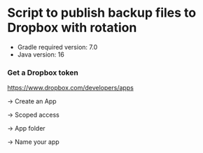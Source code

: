# Script to publish backup files to Dropbox with rotation

- Gradle required version: 7.0
- Java version: 16

### Get a Dropbox token
https://www.dropbox.com/developers/apps

-> Create an App

-> Scoped access

-> App folder

-> Name your app
